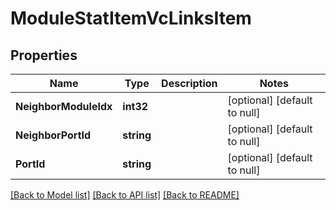 # ModuleStatItemVcLinksItem

## Properties
Name | Type | Description | Notes
------------ | ------------- | ------------- | -------------
**NeighborModuleIdx** | **int32** |  | [optional] [default to null]
**NeighborPortId** | **string** |  | [optional] [default to null]
**PortId** | **string** |  | [optional] [default to null]

[[Back to Model list]](../README.md#documentation-for-models) [[Back to API list]](../README.md#documentation-for-api-endpoints) [[Back to README]](../README.md)

